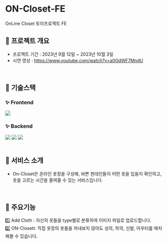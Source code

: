 # ON-Closet-FE
OnLine Closet 토이프로젝트 FE

## 👚 프로젝트 개요
- 프로젝트 기간 : 2023년 9월 12일 ~ 2023년 10월 3일
- 시연 영상 : https://www.youtube.com/watch?v=a0GdWF7MndU
<br/>

## 👚 기술스택
### ✨ Frontend
<img src="https://img.shields.io/badge/react-61DAFB?style=for-the-badge&logo=react&logoColor=black"> 
 
###  ✨ Backend
<span>
<img src="https://img.shields.io/badge/express-000000?style=for-the-badge&logo=express&logoColor=white">
<img src="https://img.shields.io/badge/node.js-339933?style=for-the-badge&logo=Node.js&logoColor=white">
<img src="https://img.shields.io/badge/mysql-4479A1?style=for-the-badge&logo=mysql&logoColor=white"> 
</span>
<br/>
<br/>

## 👚 서비스 소개
- On-Closet은 온라인 옷장을 구성해, 바쁜 현대인들이 어떤 옷을 입을지 확인하고, 옷을 고르는 시간을 줄여줄 수 있는 서비스입니다.
<br/>

## 👚 주요기능
1️⃣ Add Cloth : 자신의 옷들을 type별로 분류하여 이미지 파일로 업로드합니다.
<br/>
2️⃣ ON-Closett: 직접 옷장의 옷들을 꺼내보지 않아도 상의, 하의, 신발, 아우터를 매치해볼 수 있습니다.
